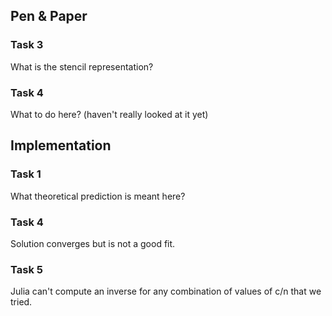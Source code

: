 ## Pen & Paper

### Task 3
What is the stencil representation?

### Task 4
What to do here? (haven't really looked at it yet)

## Implementation

### Task 1
What theoretical prediction is meant here?

### Task 4
Solution converges but is not a good fit.

### Task 5
Julia can't compute an inverse for any combination of values of c/n that we tried.